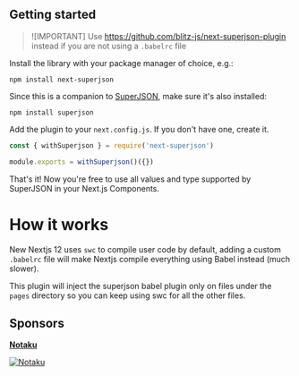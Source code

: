 ## Getting started

> ![IMPORTANT]
> Use https://github.com/blitz-js/next-superjson-plugin instead if you are not using a `.babelrc` file

Install the library with your package manager of choice, e.g.:

```
npm install next-superjson
```

Since this is a companion to [SuperJSON](https://github.com/blitz-js/superjson),
make sure it's also installed:

```
npm install superjson
```

Add the plugin to your `next.config.js`.
If you don't have one, create it.

```js
const { withSuperjson } = require('next-superjson')

module.exports = withSuperjson()({})
```

That's it! Now you're free to use all values and type supported by SuperJSON in your Next.js Components.

# How it works

New Nextjs 12 uses `swc` to compile user code by default, adding a custom `.babelrc` file will make Nextjs compile everything using Babel instead (much slower).

This plugin will inject the superjson babel plugin only on files under the `pages` directory so you can keep using swc for all the other files.

## Sponsors

[**Notaku**](https://notaku.website)

[![Notaku](https://preview.notaku.website/github_banner.jpg)](https://notaku.website)
